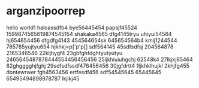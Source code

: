 # arganzipoorrep
hello world1
haloassdfb4
bye56445454
papsjf45524
1599874565619874545154
shakaka4565
dfg4145tryu
uhiyui54564
hj654654456
dfgdfg4143
454564654sk
645654564b4
kmlj1244544
785785yujtyu654
hjkhkj=p['p'p[]
sdf564145
45sdfsdfsj
204564878
2165346546
22kljhygf4
23gbfghfdghtyutyutyu
2465645487878444554456456456
25ljkhiuiuhgchj
62548k4
27lkjkj65464
82ghgggghjfghj
29sdfsdfssdf476456456
30jgfdrtt4
1ljkhklhujkl
2khjfg455
dontewrwer
fgh4563456
ertfesdf456
sdf54545645
65445645
65495494898978787
lkjlkj45
